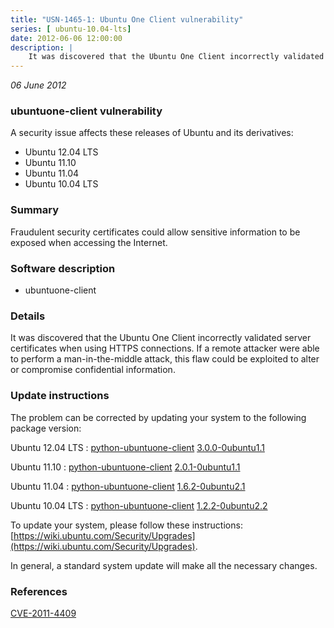 ```yaml
---
title: "USN-1465-1: Ubuntu One Client vulnerability"
series: [ ubuntu-10.04-lts]
date: 2012-06-06 12:00:00
description: |
    It was discovered that the Ubuntu One Client incorrectly validated server certificates when using HTTPS connections. If a remote attacker were able to perform a man-in-the-middle attack, this flaw could be exploited to alter or compromise confidential information. 
--- 
```

 
 

*06 June 2012*

### ubuntuone-client vulnerability

A security issue affects these releases of Ubuntu and its derivatives:

* Ubuntu 12.04 LTS
* Ubuntu 11.10
* Ubuntu 11.04
* Ubuntu 10.04 LTS

### Summary

Fraudulent security certificates could allow sensitive information to be exposed when accessing the Internet.

### Software description

* ubuntuone-client 

### Details

It was discovered that the Ubuntu One Client incorrectly validated server certificates when using HTTPS connections. If a remote attacker were able to perform a man-in-the-middle attack, this flaw could be exploited to alter or compromise confidential information. 

### Update instructions

The problem can be corrected by updating your system to the following package version:

Ubuntu 12.04 LTS
 : [python-ubuntuone-client](https://launchpad.net/ubuntu/+source/ubuntuone-client) <span> [3.0.0-0ubuntu1.1](https://launchpad.net/ubuntu/+source/ubuntuone-client/3.0.0-0ubuntu1.1) </span> 

Ubuntu 11.10
 : [python-ubuntuone-client](https://launchpad.net/ubuntu/+source/ubuntuone-client) <span> [2.0.1-0ubuntu1.1](https://launchpad.net/ubuntu/+source/ubuntuone-client/2.0.1-0ubuntu1.1) </span> 

Ubuntu 11.04
 : [python-ubuntuone-client](https://launchpad.net/ubuntu/+source/ubuntuone-client) <span> [1.6.2-0ubuntu2.1](https://launchpad.net/ubuntu/+source/ubuntuone-client/1.6.2-0ubuntu2.1) </span> 

Ubuntu 10.04 LTS
 : [python-ubuntuone-client](https://launchpad.net/ubuntu/+source/ubuntuone-client) <span> [1.2.2-0ubuntu2.2](https://launchpad.net/ubuntu/+source/ubuntuone-client/1.2.2-0ubuntu2.2) </span> 

To update your system, please follow these instructions: [https://wiki.ubuntu.com/Security/Upgrades](https://wiki.ubuntu.com/Security/Upgrades).

In general, a standard system update will make all the necessary changes. 

### References

 
 [CVE-2011-4409](http://people.ubuntu.com/~ubuntu-security/cve/CVE-2011-4409)
 

